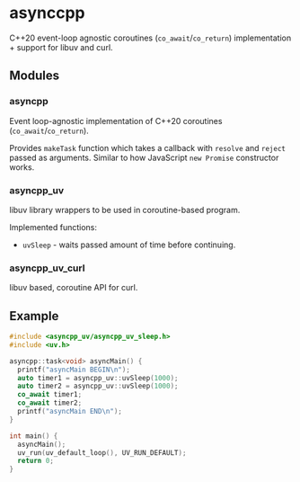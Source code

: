asynccpp
=====

C++20 event-loop agnostic coroutines (`co_await`/`co_return`) implementation + support for libuv and curl.

## Modules

### asyncpp

Event loop-agnostic implementation of C++20 coroutines (`co_await`/`co_return`).

Provides `makeTask` function which takes a callback with `resolve` and `reject` passed as arguments. Similar to how JavaScript `new Promise` constructor works.

### asyncpp_uv

libuv library wrappers to be used in coroutine-based program.

Implemented functions:

* `uvSleep` - waits passed amount of time before continuing.

### asyncpp_uv_curl

libuv based, coroutine API for curl.

## Example

```c++
#include <asyncpp_uv/asyncpp_uv_sleep.h>
#include <uv.h>

asyncpp::task<void> asyncMain() {
  printf("asyncMain BEGIN\n");
  auto timer1 = asyncpp_uv::uvSleep(1000);
  auto timer2 = asyncpp_uv::uvSleep(1000);
  co_await timer1;
  co_await timer2;
  printf("asyncMain END\n");
}

int main() {
  asyncMain();
  uv_run(uv_default_loop(), UV_RUN_DEFAULT);
  return 0;
}
```